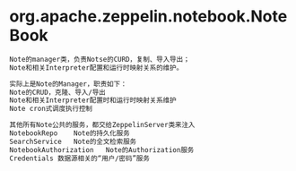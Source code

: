 # org.apache.zeppelin.notebook.NoteBook
```md
Note的manager类，负责Notse的CURD，复制、导入导出；
Note和相关Interpreter配置和运行时映射关系的维护。
```
```md
实际上是Note的Manager，职责如下：
Note的CRUD，克隆、导入/导出
Note和相关Interpreter配置时和运行时映射关系维护
Note cron式调度执行控制 

其他所有Note公共的服务，都交给ZeppelinServer类来注入
NotebookRepo	Note的持久化服务
SearchService	Note的全文检索服务
NotebookAuthorization	Note的Authorization服务
Credentials	数据源相关的“用户/密码”服务
```
